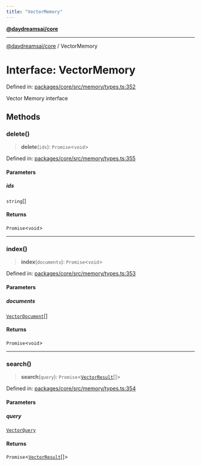 ```yaml
---
title: "VectorMemory"
---
```


[**@daydreamsai/core**](./api-reference.md)

***

[@daydreamsai/core](./api-reference.md) / VectorMemory

# Interface: VectorMemory

Defined in: [packages/core/src/memory/types.ts:352](https://github.com/dojoengine/daydreams/blob/95678f46ea3908883ec80d853a28c9f23ca4f5c2/packages/core/src/memory/types.ts#L352)

Vector Memory interface

## Methods

### delete()

> **delete**(`ids`): `Promise`\<`void`\>

Defined in: [packages/core/src/memory/types.ts:355](https://github.com/dojoengine/daydreams/blob/95678f46ea3908883ec80d853a28c9f23ca4f5c2/packages/core/src/memory/types.ts#L355)

#### Parameters

##### ids

`string`[]

#### Returns

`Promise`\<`void`\>

***

### index()

> **index**(`documents`): `Promise`\<`void`\>

Defined in: [packages/core/src/memory/types.ts:353](https://github.com/dojoengine/daydreams/blob/95678f46ea3908883ec80d853a28c9f23ca4f5c2/packages/core/src/memory/types.ts#L353)

#### Parameters

##### documents

[`VectorDocument`](./VectorDocument.md)[]

#### Returns

`Promise`\<`void`\>

***

### search()

> **search**(`query`): `Promise`\<[`VectorResult`](./VectorResult.md)[]\>

Defined in: [packages/core/src/memory/types.ts:354](https://github.com/dojoengine/daydreams/blob/95678f46ea3908883ec80d853a28c9f23ca4f5c2/packages/core/src/memory/types.ts#L354)

#### Parameters

##### query

[`VectorQuery`](./VectorQuery.md)

#### Returns

`Promise`\<[`VectorResult`](./VectorResult.md)[]\>
